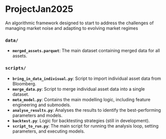 # ProjectJan2025
An algorithmic framework designed to start to address the challenges of managing market noise and adapting to evolving market regimes


### `data/`
- **`merged_assets.parquet`**: The main dataset containing merged data for all assets.

### `scripts/`
- **`bring_in_data_indivisual.py`**: Script to import individual asset data from Bloomberg.
- **`merge_data.py`**: Script to merge individual asset data into a single dataset.
- **`meta_model.py`**: Contains the main modelling logic, including feature engineering and submodels.
- **`analyse_results.py`**: Analyses the results to identify the best-performing parameters and models.
- **`backtest.py`**: Logic for backtesting strategies (still in development).
- **`script_to_run.py`**: The main script for running the analysis loop, setting parameters, and executing models.
